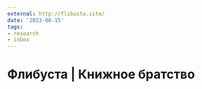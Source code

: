 ```yaml
---
external: http://flibusta.site/
date: '2023-08-15'
tags:
- research
- inbox
---
```


# Флибуста | Книжное братство
